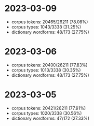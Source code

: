 # 2023-03-09
* corpus tokens: 20465/26211 (78.08%)
* corpus types: 1043/3338 (31.25%)
* dictionary wordforms: 48/173 (27.75%)
# 2023-03-06
* corpus tokens: 20400/26211 (77.83%)
* corpus types: 1013/3338 (30.35%)
* dictionary wordforms: 48/173 (27.75%)
# 2023-03-05
* corpus tokens: 20421/26211 (77.91%)
* corpus types: 1020/3338 (30.56%)
* dictionary wordforms: 47/172 (27.33%)